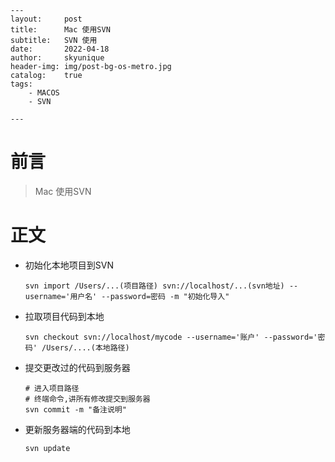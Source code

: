 ```
---
layout:     post
title:      Mac 使用SVN
subtitle:   SVN 使用
date:       2022-04-18
author:     skyunique
header-img: img/post-bg-os-metro.jpg
catalog:    true
tags:
    - MACOS
    - SVN

---
```

# 前言

> Mac 使用SVN

# 正文

- 初始化本地项目到SVN 

  ```
  svn import /Users/...(项目路径) svn://localhost/...(svn地址) --username='用户名' --password=密码 -m "初始化导入"
  ```

- 拉取项目代码到本地

  ```
  svn checkout svn://localhost/mycode --username='账户' --password='密码' /Users/....(本地路径)
  ```

- 提交更改过的代码到服务器

  ```
  # 进入项目路径
  # 终端命令,讲所有修改提交到服务器
  svn commit -m "备注说明"
  ```

- 更新服务器端的代码到本地

  ```
  svn update
  ```

  

